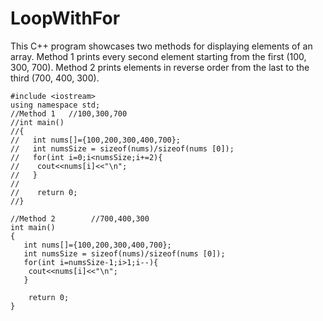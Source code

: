 # LoopWithFor
This C++ program showcases two methods for displaying elements of an array. Method 1 prints every second element starting from the first (100, 300, 700). Method 2 prints elements in reverse order from the last to the third (700, 400, 300).
    
    #include <iostream>
    using namespace std;
    //Method 1   //100,300,700
    //int main()
    //{
    //   int nums[]={100,200,300,400,700};  
    //   int numsSize = sizeof(nums)/sizeof(nums [0]);
    //   for(int i=0;i<numsSize;i+=2){
    //    cout<<nums[i]<<"\n";
    //   }
    //
    //    return 0;
    //}
    
    //Method 2        //700,400,300
    int main()
    {
       int nums[]={100,200,300,400,700};  
       int numsSize = sizeof(nums)/sizeof(nums [0]);
       for(int i=numsSize-1;i>1;i--){
        cout<<nums[i]<<"\n";
       }
    
        return 0;
    }
